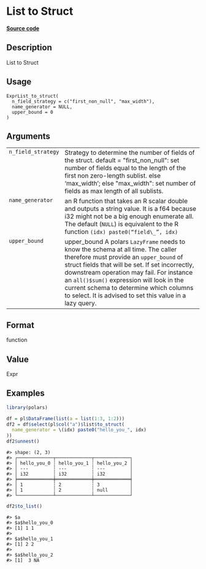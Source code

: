 
# List to Struct

[**Source code**](https://github.com/pola-rs/r-polars/tree/0580dbe189881934960c63979bf59fc3448a21dc/R/expr__list.R#L395)

## Description

List to Struct

## Usage

<pre><code class='language-R'>ExprList_to_struct(
  n_field_strategy = c("first_non_null", "max_width"),
  name_generator = NULL,
  upper_bound = 0
)
</code></pre>

## Arguments

<table>
<tr>
<td style="white-space: nowrap; font-family: monospace; vertical-align: top">
<code id="ExprList_to_struct_:_n_field_strategy">n_field_strategy</code>
</td>
<td>
Strategy to determine the number of fields of the struct. default =
"first_non_null": set number of fields equal to the length of the first
non zero-length sublist. else ‘max_width’; else "max_width": set number
of fields as max length of all sublists.
</td>
</tr>
<tr>
<td style="white-space: nowrap; font-family: monospace; vertical-align: top">
<code id="ExprList_to_struct_:_name_generator">name_generator</code>
</td>
<td>
an R function that takes an R scalar double and outputs a string value.
It is a f64 because i32 might not be a big enough enumerate all. The
default (<code>NULL</code>) is equivalent to the R function
<code style="white-space: pre;">(idx) paste0(“field\_”, idx)</code>
</td>
</tr>
<tr>
<td style="white-space: nowrap; font-family: monospace; vertical-align: top">
<code id="ExprList_to_struct_:_upper_bound">upper_bound</code>
</td>
<td>
upper_bound A polars <code>LazyFrame</code> needs to know the schema at
all time. The caller therefore must provide an <code>upper_bound</code>
of struct fields that will be set. If set incorrectly, downstream
operation may fail. For instance an <code>all()$sum()</code> expression
will look in the current schema to determine which columns to select. It
is advised to set this value in a lazy query.
</td>
</tr>
</table>

## Format

function

## Value

Expr

## Examples

``` r
library(polars)

df = pl$DataFrame(list(a = list(1:3, 1:2)))
df2 = df$select(pl$col("a")$list$to_struct(
  name_generator = \(idx) paste0("hello_you_", idx)
))
df2$unnest()
```

    #> shape: (2, 3)
    #> ┌─────────────┬─────────────┬─────────────┐
    #> │ hello_you_0 ┆ hello_you_1 ┆ hello_you_2 │
    #> │ ---         ┆ ---         ┆ ---         │
    #> │ i32         ┆ i32         ┆ i32         │
    #> ╞═════════════╪═════════════╪═════════════╡
    #> │ 1           ┆ 2           ┆ 3           │
    #> │ 1           ┆ 2           ┆ null        │
    #> └─────────────┴─────────────┴─────────────┘

``` r
df2$to_list()
```

    #> $a
    #> $a$hello_you_0
    #> [1] 1 1
    #> 
    #> $a$hello_you_1
    #> [1] 2 2
    #> 
    #> $a$hello_you_2
    #> [1]  3 NA
